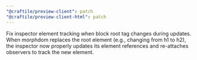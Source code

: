 ```yaml
---
"@craftile/preview-client": patch
"@craftile/preview-client-html": patch
---
```


Fix inspector element tracking when block root tag changes during updates. When morphdom replaces the root element (e.g., changing from h1 to h2), the inspector now properly updates its element references and re-attaches observers to track the new element.
